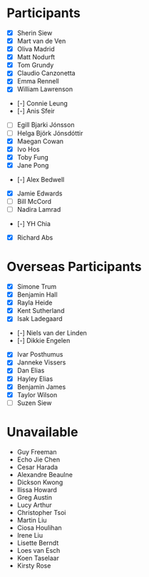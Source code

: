 # Participants 

- [x] Sherin Siew
- [x] Mart van de Ven
- [x] Oliva Madrid
- [x] Matt Nodurft
- [x] Tom Grundy
- [x] Claudio Canzonetta
- [x] Emma Rennell
- [x] William Lawrenson
- [-] Connie Leung
- [-] Anis Sfeir
- [ ] Egill Bjarki Jónsson
- [ ] Helga Björk Jónsdóttir
- [x] Maegan Cowan
- [x] Ivo Hos
- [x] Toby Fung
- [x] Jane Pong
- [-] Alex Bedwell
- [x] Jamie Edwards
- [ ] Bill McCord
- [ ] Nadira Lamrad
- [-] YH Chia
- [x] Richard Abs


# Overseas Participants 

- [x] Simone Trum
- [x] Benjamin Hall
- [x] Rayla Heide
- [x] Kent Sutherland
- [x] Isak Ladegaard
- [-] Niels van der Linden
- [-] Dikkie Engelen
- [x] Ivar Posthumus
- [x] Janneke Vissers
- [x] Dan Elias
- [x] Hayley Elias
- [x] Benjamin James
- [x] Taylor Wilson
- [ ] Suzen Siew

# Unavailable

- Guy Freeman
- Echo Jie Chen
- Cesar Harada
- Alexandre Beaulne
- Dickson Kwong
- Ilissa Howard
- Greg Austin
- Lucy Arthur
- Christopher Tsoi
- Martin Liu
- Ciosa Houlihan
- Irene Liu
- Lisette Berndt
- Loes van Esch
- Koen Taselaar
- Kirsty Rose

